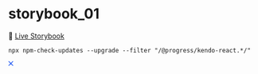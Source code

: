 # storybook_01

🚀 [Live Storybook](https://6346c29f12cb3212588eb719-kysdmcdpcq.chromatic.com/?path=/story/card01--regular)

`npx npm-check-updates --upgrade --filter "/@progress/kendo-react.*/"`

<svg width="10" height="10" viewBox="0 0 10 10" fill="none" xmlns="http://www.w3.org/2000/svg">
<path d="M8.99998 8.99998L5.00001 5.00001M5.00001 5.00001L1 1M5.00001 5.00001L9.00002 1M5.00001 5.00001L1 9.00002" stroke="#245CF3" stroke-width="1.5" stroke-linecap="round" stroke-linejoin="round"/>
</svg>
